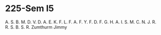 # 225-Sem I5

A. S.
B. M.
D. V.
D. A.
E. K.
F. L.
F. A.
F. Y.
F. D.
F. G.
H. A.
I. S.
M. C.
N. J.
R. R.
S. B.
S. R.
Zumthurm Jimmy